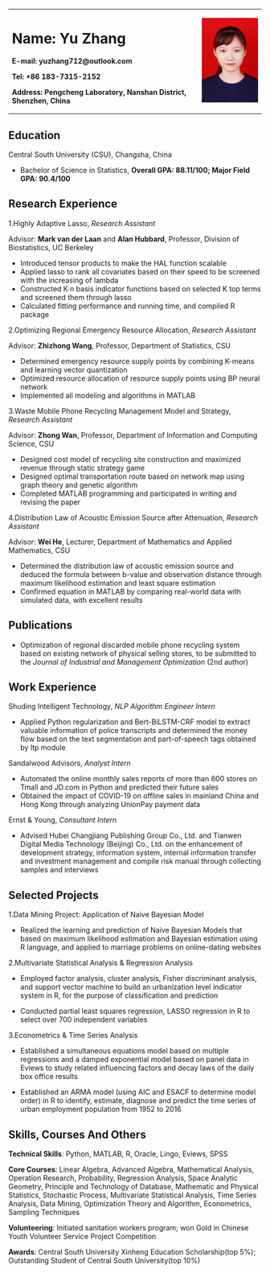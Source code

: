 <table border="0">
  <tr>
    <td width="75%">
      <h1>Name: Yu Zhang</h1>
      <p><b>E-mail: yuzhang712@outlook.com</b></p>
      <p><b>Tel: +86 183-7315-2152</b></p>
      <p><b>Address: Pengcheng Laboratory, Nanshan District, Shenzhen, China</b></p>
    </td>
    <td width="25%">
      <img src='/yuzhang.JPG' width='100%'>
    </td>
  </tr>
</table>

## Education

Central South University (CSU), Changsha, China

- Bachelor of Science in Statistics, **Overall GPA: 88.11/100; Major Field GPA: 90.4/100**

## Research Experience

1.Highly Adaptive Lasso, *Research Assistant*

Advisor: **Mark van der Laan** and **Alan Hubbard**, Professor, Division of Biostatistics, UC Berkeley

- Introduced tensor products to make the HAL function scalable
- Applied lasso to rank all covariates based on their speed to be screened with the increasing of lambda
- Constructed K∙n basis indicator functions based on selected K top terms and screened them through lasso
- Calculated fitting performance and running time, and compiled R package

2.Optimizing Regional Emergency Resource Allocation, *Research Assistant*

Advisor: **Zhizhong Wang**, Professor, Department of Statistics, CSU

- Determined emergency resource supply points by combining K-means and learning vector quantization
- Optimized resource allocation of resource supply points using BP neural network
- Implemented all modeling and algorithms in MATLAB

3.Waste Mobile Phone Recycling Management Model and Strategy, *Research Assistant*

Advisor: **Zhong Wan**, Professor, Department of Information and Computing Science, CSU

- Designed cost model of recycling site construction and maximized revenue through static strategy game
- Designed optimal transportation route based on network map using graph theory and genetic algorithm
- Completed MATLAB programming and participated in writing and revising the paper

4.Distribution Law of Acoustic Emission Source after Attenuation, *Research Assistant*

Advisor: **Wei He**, Lecturer, Department of Mathematics and Applied Mathematics, CSU

- Determined the distribution law of acoustic emission source and deduced the formula between b-value and observation distance through maximum likelihood estimation and least square estimation
- Confirmed equation in MATLAB by comparing real-world data with simulated data, with excellent results

## Publications

- Optimization of regional discarded mobile phone recycling system based on existing network of physical selling stores, to be submitted to the *Journal of Industrial and Management Optimization* (2nd author)

## Work Experience
Shuding Intelligent Technology, *NLP Algorithm Engineer Intern*

- Applied Python regularization and Bert-BiLSTM-CRF model to extract valuable information of police transcripts and determined the money flow based on the text segmentation and part-of-speech tags obtained by ltp module

Sandalwood Advisors, *Analyst Intern*

- Automated the online monthly sales reports of more than 600 stores on Tmall and JD.com in Python and predicted their future sales
- Obtained the impact of COVID-19 on offline sales in mainland China and Hong Kong through analyzing UnionPay payment data

Ernst & Young, *Consultant Intern*

- Advised Hubei Changjiang Publishing Group Co., Ltd. and Tianwen Digital Media Technology (Beijing) Co., Ltd. on the enhancement of development strategy, information system, internal information transfer and investment management and compile risk manual through collecting samples and interviews

## Selected Projects

1.Data Mining Project: Application of Naive Bayesian Model

- Realized the learning and prediction of Naive Bayesian Models that based on maximum likelihood estimation and Bayesian estimation using R language, and applied to marriage problems on online-dating websites

2.Multivariate Statistical Analysis & Regression Analysis

- Employed factor analysis, cluster analysis, Fisher discriminant analysis, and support vector machine to build an urbanization level indicator system in R, for the purpose of classification and prediction

- Conducted partial least squares regression, LASSO regression in R to select over 700 independent variables

3.Econometrics & Time Series Analysis

- Established a simultaneous equations model based on multiple regressions and a damped exponential model based on panel data in Eviews to study related influencing factors and decay laws of the daily box office results

- Established an ARMA model (using AIC and ESACF to determine model order) in R to identify, estimate, diagnose and predict the time series of urban employment population from 1952 to 2016

## Skills, Courses And Others

**Technical Skills**: Python, MATLAB, R, Oracle, Lingo, Eviews, SPSS

**Core Courses**: Linear Algebra, Advanced Algebra, Mathematical Analysis, Operation Research, Probability, Regression Analysis, Space Analytic Geometry, Principle and Technology of Database, Mathematic and Physical Statistics, Stochastic Process, Multivariate Statistical Analysis, Time Series Analysis, Data Mining, Optimization Theory and Algorithm, Econometrics, Sampling Techniques

**Volunteering**: Initiated sanitation workers program; won Gold in Chinese Youth Volunteer Service Project Competition

**Awards**: Central South University Xinheng Education Scholarship(top 5%); Outstanding Student of Central South University(top 10%)
